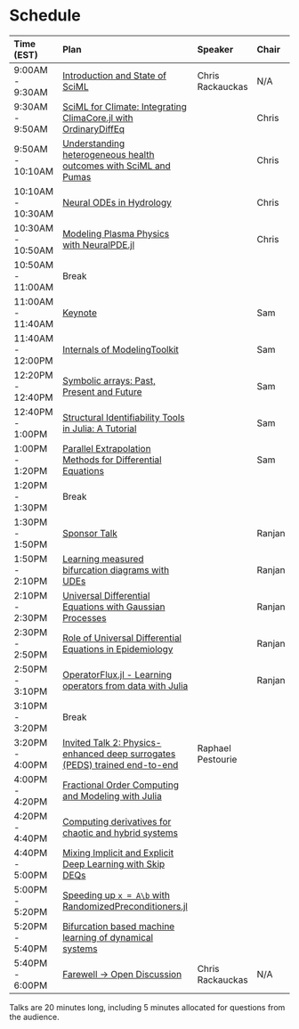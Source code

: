 # Schedule

| Time (EST) | Plan | Speaker | Chair |
| :--- | :--- | :--- | :--- |
| 9:00AM - 9:30AM | [Introduction and State of SciML](/2022/talks#intro) | Chris Rackauckas | N/A |
| 9:30AM - 9:50AM | [SciML for Climate: Integrating ClimaCore.jl with OrdinaryDiffEq](/2022/talks#climacore) | | Chris |
| 9:50AM - 10:10AM | [Understanding heterogeneous health outcomes with SciML and Pumas](/2022/talks#pumas) | | Chris |
| 10:10AM - 10:30AM | [Neural ODEs in Hydrology](/2022/talks#hydrology) | | Chris |
| 10:30AM - 10:50AM | [Modeling Plasma Physics with NeuralPDE.jl](/2022/talks#neuralplasma) | | Chris |
| 10:50AM - 11:00AM | Break | | | |
| 11:00AM - 11:40AM | [Keynote](/2022/talks#keynote) | | Sam |
| 11:40AM - 12:00PM | [Internals of ModelingToolkit](/2022/talks#mtkinternals) | | Sam |
| 12:20PM - 12:40PM | [Symbolic arrays: Past, Present and Future](/2022/talks#symbolicarrays) | | Sam |
| 12:40PM - 1:00PM | [Structural Identifiability Tools in Julia: A Tutorial](/2022/talks#structuralid) |  | Sam |
| 1:00PM - 1:20PM | [Parallel Extrapolation Methods for Differential Equations](/2022/talks#parallel) | | Sam |
| 1:20PM - 1:30PM | Break  | | | 
| 1:30PM - 1:50PM | [Sponsor Talk](/2022/talks#sponsor) | | Ranjan |
| 1:50PM - 2:10PM	| [Learning measured bifurcation diagrams with UDEs](/2022/talks#udesbif) |  | Ranjan |
| 2:10PM - 2:30PM	 | [Universal Differential Equations with Gaussian Processes](/2022/talks#udegaussian) | | Ranjan |
| 2:30PM - 2:50PM	| [Role of Universal Differential Equations in Epidemiology](/2022/talks#udeepidemiology) |  | Ranjan |
| 2:50PM - 3:10PM	| [OperatorFlux.jl - Learning operators from data with Julia](/2022/talks#operatorflux) |  | Ranjan |
| 3:10PM - 3:20PM	| Break | | |
| 3:20PM - 4:00PM	| [Invited Talk 2: Physics-enhanced deep surrogates (PEDS) trained end-to-end](/2022/talks#peds) | Raphael Pestourie | |
| 4:00PM - 4:20PM | [Fractional Order Computing and Modeling with Julia](/2022/talks#fractional) | | |
| 4:20PM - 4:40PM | [Computing derivatives for chaotic and hybrid systems](/2022/talks#derivatives) | | |
| 4:40PM - 5:00PM | [Mixing Implicit and Explicit Deep Learning with Skip DEQs](/2022/talks#mixingimex) | | |
| 5:00PM - 5:20PM | [Speeding up `x = A\b` with RandomizedPreconditioners.jl](/2022/talks#speeding) | | |
| 5:20PM - 5:40PM | [Bifurcation based machine learning of dynamical systems](/2022/talks#bifml) | | |
| 5:40PM - 6:00PM | [Farewell -> Open Discussion](/2022/talks#farewell) | Chris Rackauckas | N/A |
			
Talks are 20 minutes long, including 5 minutes allocated for questions from the audience.